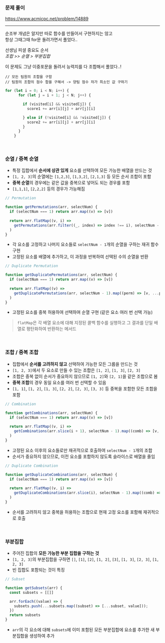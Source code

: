 ### 문제 풀이

https://www.acmicpc.net/problem/14889

---

순조부 개념은 알지만 따로 함수를 만들어서 구현하지는 않고   
항상 그때그때 for문 돌려가면서 풀었다..    

선생님 피셜 중요도 순서   
*조합 >> 순열 > 부분집합*

이 문제도 그냥 이중포문을 돌려서 능력치를 다 조합해서 풀었다..! 

```
// 모든 팀원의 조합을 구함
// 팀원의 조합의 점수 합을 구해서 -> 양팀 점수 차가 최소인 값 구하기
```

```jsx
for (let i = 0; i < N; i++) {
      for (let j = i + 1; j < N; j++) {

        if (visited[i] && visited[j]) {
          score1 += arr[i][j] + arr[j][i]

        } else if (!visited[i] && !visited[j]) {
          score2 += arr[i][j] + arr[j][i]
        }
      }
    }
```

<br/>

### 순열 / 중복 순열

- 특정 집합에서 **순서에 상관 있게** 요소를 선택하여 모든 가능한 배열을 만드는 것
- `[1, 2, 3]`의 순열에는 `[1,2,3]`, `[1,3,2]`, `[2,1,3]` 등 모든 순서 조합이 포함
- **중복 순열**의 경우에는 같은 값을 중복으로 넣어도 되는 경우를 포함   
- `[1,1,1]`, `[2,2,2]` 등의 경우가 가능해짐

```jsx
// Permutation

function getPermutations(arr, selectNum) {
  if (selectNum === 1) return arr.map((v) => [v])
  
  return arr.flatMap((v, i) =>
    getPermutations(arr.filter((_, index) => index !== i), selectNum - 1).map((perm) => [v, ...perm])
  )
}
```

- 각 요소를 고정하고 나머지 요소들로 `selectNum - 1`개의 순열을 구하는 재귀 함수 구현
- 고정된 요소를 배열에 추가하고, 이 과정을 반복하여 선택된 수의 순열을 반환

```jsx
// Duplicate Permutation

function getDuplicatePermutations(arr, selectNum) {
  if (selectNum === 1) return arr.map((v) => [v])
  
  return arr.flatMap((v) =>
    getDuplicatePermutations(arr, selectNum - 1).map((perm) => [v, ...perm])
  )
}
```

- 고정된 요소를 중복 허용하여 선택하여 순열 구현 (같은 요소 여러 번 선택 가능)

> `flatMap`은 각 배열 요소에 대해 지정된 콜백 함수를 실행하고 그 결과를 단일 배열로 평탄화하여 반환하는 메서드


<br/>

### 조합 / 중복 조합

- 집합에서 **순서를 고려하지 않고** 선택하여 가능한 모든 그룹을 만드는 것   
- `[1, 2, 3]`에서 두 요소로 만들 수 있는 조합은 `[1, 2]`, `[1, 3]`, `[2, 3]`
- 조합은 중복 없이 순서가 중요하지 않으므로 `[1, 2]`와 `[2, 1]`을 같은 조합으로 봄
- **중복 조합**의 경우 동일 요소를 여러 번 선택할 수 있음
- `[1, 1]`, `[1, 2]`, `[1, 3]`, `[2, 2]`, `[2, 3]`, `[3, 3]` 등 중복을 포함한 모든 조합을 포함

```jsx
// Combination

function getCombinations(arr, selectNum) {
  if (selectNum === 1) return arr.map((v) => [v])
  
  return arr.flatMap((v, i) =>
    getCombinations(arr.slice(i + 1), selectNum - 1).map((comb) => [v, ...comb])
  )
}
```

- 고정된 요소 이후의 요소들로만 재귀적으로 호출하여 `selectNum - 1`개의 조합
- 순서가 중요하지 않으므로, 이전 요소를 포함하지 않도록 슬라이스로 배열을 줄임

```jsx
// Duplicate Combination

function getDuplicateCombinations(arr, selectNum) {
  if (selectNum === 1) return arr.map((v) => [v])
  
  return arr.flatMap((v, i) =>
    getDuplicateCombinations(arr.slice(i), selectNum - 1).map((comb) => [v, ...comb])
  )
}
```

- 순서를 고려하지 않고 중복을 허용하는 조합으로 현재 고정 요소를 포함해 재귀적으로 호출

<br/>

### 부분집합

- 주어진 집합의 **모든 가능한 부분 집합을 구하는 것**
- `[1, 2, 3]`의 부분집합을 구하면 `[]`, `[1]`, `[2]`, `[1, 2]`, `[3]`, `[1, 3]`, `[2, 3]`, `[1, 2, 3]`
- 빈 집합도 포함되는 것이 특징

```jsx
// Subset

function getSubsets(arr) {
  const subsets = [[]]

  arr.forEach((value) => {
    subsets.push(...subsets.map((subset) => [...subset, value]));
  })
  return subsets
}
```

- `arr`의 각 요소에 대해 `subsets`에 이미 포함된 모든 부분집합에 요소를 추가한 새 부분집합을 생성하여 추가

